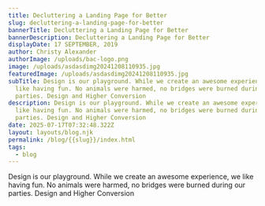 ```yaml
---
title: Decluttering a Landing Page for Better
slug: decluttering-a-landing-page-for-better
bannerTitle: Decluttering a Landing Page for Better
bannerDescription: Decluttering a Landing Page for Better
displayDate: 17 SEPTEMBER, 2019
author: Christy Alexander
authorImage: /uploads/bac-logo.png
image: /uploads/asdasdimg20241208110935.jpg
featuredImage: /uploads/asdasdimg20241208110935.jpg
subTitle: Design is our playground. While we create an awesome experience, we
  like having fun. No animals were harmed, no bridges were burned during our
  parties. Design and Higher Conversion
description: Design is our playground. While we create an awesome experience, we
  like having fun. No animals were harmed, no bridges were burned during our
  parties. Design and Higher Conversion
date: 2025-07-17T07:32:48.322Z
layout: layouts/blog.njk
permalink: /blog/{{slug}}/index.html
tags:
  - blog
---
```

Design is our playground. While we create an awesome experience, we like having fun. No animals were harmed, no bridges were burned during our parties. Design and Higher Conversion